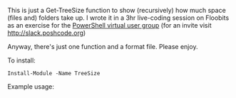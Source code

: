 This is just a Get-TreeSize function to show (recursively) how much space (files and) folders take up.  I wrote it in a 3hr live-coding session on Floobits as an exercise for the [PowerShell virtual user group](http://PowerShell.slack.com) (for an invite visit http://slack.poshcode.org)

Anyway, there's just one function and a format file. Please enjoy.

To install:

```posh
Install-Module -Name TreeSize
```

Example usage:

